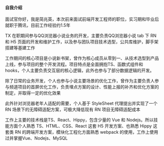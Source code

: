 #### 自我介绍

面试官你好，我是简兆英，本次前来面试前端开发工程师的职位，实习期和毕业后就职于腾讯，目前工作经验约1.5年

TX 在职期间参与QQ浏览器小说业务的开发，主要负责QQ浏览器小说 tab 下 RN 和 H5 页面的开发和维护工作，以及参与团队项目技术选型，公共库维护，脚手架搭建等基建工作



工作期间的核心项目是小说新书架，曾作为核心成员从零到一、从技术选型到产品上线，参与项目的整个开发流程。项目特点是全面拥抱TS、函数式组件和 hooks，个人主要负责交互层的核心逻辑，此外也参与了部分数据逻辑的开发。

除了日常的业务开发，个人也参与小说主要场景的优化工作，曾作为主要负责人参与频道项目的首屏优化工作，负责埋点方案的设计、性能上报的补齐和优化方案的制定，并取得一定的优化效果

此外针对浏览器老年人适配的需要，个人基于 StyleSheet 代理提出并实现了一个 RN 场景下的无障碍适配方案，可极大降低现有 RN 项目无障碍适配成本



工作上主要的技术栈是TS、React、Hippy，包含少量的 Vue 和 Nodejs。所以技能方面个人熟悉 TS、HTML、CSS、React 这套 H5 开发方案、也熟悉 Hippy 这套类 RN 的跨端开发方案，模块化工程化方面熟悉 webpack 的使用，工作上使用过并掌握Vue、Nodejs、MySQL
